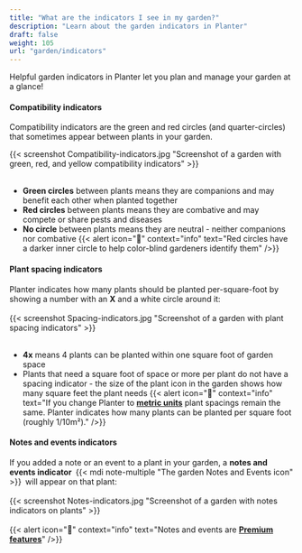 ```yaml
---
title: "What are the indicators I see in my garden?"
description: "Learn about the garden indicators in Planter"
draft: false
weight: 105
url: "garden/indicators"
---
```

Helpful garden indicators in Planter let you plan and manage your garden at a glance!

#### Compatibility indicators
Compatibility indicators are the green and red circles (and quarter-circles) that sometimes appear between plants in your garden.

{{< screenshot Compatibility-indicators.jpg "Screenshot of a garden with green, red, and yellow compatibility indicators" >}} <br /><br />
- **Green circles** between plants means they are companions and may benefit each other when planted together
- **Red circles** between plants means they are combative and may compete or share pests and diseases
- **No circle** between plants means they are neutral - neither companions nor combative
{{< alert icon="🍅" context="info" text="Red circles have a darker inner circle to help color-blind gardeners identify them" />}}

#### Plant spacing indicators
Planter indicates how many plants should be planted per-square-foot by showing a number with an **X** and a white circle around it:<br /><br />
{{< screenshot Spacing-indicators.jpg "Screenshot of a garden with plant spacing indicators" >}}<br /><br />
- **4x** means 4 plants can be planted within one square foot of garden space
- Plants that need a square foot of space or more per plant do not have a spacing indicator - the size of the plant icon in the garden shows how many square feet the plant needs
{{< alert icon="🌱" context="info" text="If you change Planter to [**metric units**](../../getting-started/set-units) plant spacings remain the same. Planter indicates how many plants can be planted per square foot (roughly 1/10m²)." />}}

#### Notes and events indicators
If you added a note or an event to a plant in your garden, a **notes and events indicator** {{< mdi note-multiple "The garden Notes and Events icon" >}} will appear on that plant:<br /><br />
{{< screenshot Notes-indicators.jpg "Screenshot of a garden with notes indicators on plants" >}}<br /><br />
{{< alert icon="💸" context="info" text="Notes and events are [**Premium features**](../../account/premium-subscription)" />}}

